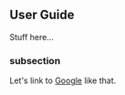 ## User Guide

Stuff here...

### subsection

Let's link to [Google](http://www.google.com/) like that.